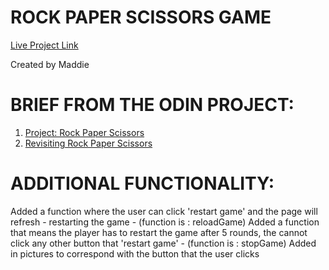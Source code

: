 # ROCK PAPER SCISSORS GAME

[Live Project Link](https://www.theodinproject.com/lessons/foundations-rock-paper-scissors)

Created by Maddie


# BRIEF FROM THE ODIN PROJECT:
1. [Project: Rock Paper Scissors](https://www.theodinproject.com/lessons/foundations-rock-paper-scissors)
2. [Revisiting Rock Paper Scissors](https://www.theodinproject.com/lessons/foundations-revisiting-rock-paper-scissors)

# ADDITIONAL FUNCTIONALITY:
Added a function where the user can click 'restart game' and the page will refresh - restarting the game - (function is : reloadGame)
Added a function that means the player has to restart the game after 5 rounds, the cannot click any other button that 'restart game' - (function is : stopGame)
Added in pictures to correspond with the button that the user clicks 
